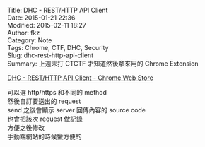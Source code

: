 Title: DHC - REST/HTTP API Client  
Date: 2015-01-21 22:36  
Modified: 2015-02-11 18:27  
Author: fkz  
Category: Note  
Tags: Chrome, CTF, DHC, Security  
Slug: dhc-rest-http-api-client  
Summary: 上週末打 CTCTF 才知道然後拿來用的 Chrome Extension  
  
  
[DHC - REST/HTTP API Client - Chrome Web Store](https://chrome.google.com/webstore/detail/dhc-resthttp-api-client/aejoelaoggembcahagimdiliamlcdmfm?hl=en)  
  
可以選 http/https 和不同的 method  
然後自訂要送出的 request  
send 之後會顯示 server 回傳內容的 source code  
也會把該次 request 做記錄  
方便之後修改  
手動踹網站的時候蠻方便的  
